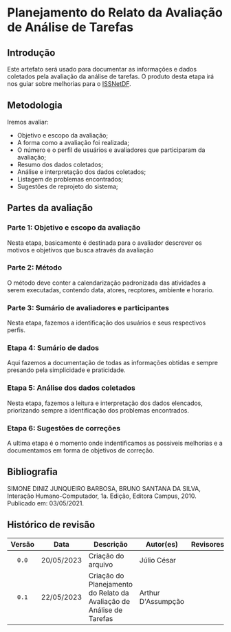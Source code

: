 # Planejamento do Relato da Avaliação de Análise de Tarefas

## Introdução

Este artefato será usado para documentar as informações e dados coletados pela avaliação da análise de tarefas. O produto desta etapa irá nos guiar sobre melhorias para o [ISSNetDF](https://df.issnetonline.com.br/online/Login/Login.aspx?ReturnUrl=%2fonline). 


## Metodologia

Iremos avaliar: 

- Objetivo e escopo da avaliação;
- A forma como a avaliação foi realizada;
- O número e o perfil de usuários e avaliadores que participaram da avaliação;
- Resumo dos dados coletados;
- Análise e interpretação dos dados coletados;
- Listagem de problemas encontrados;
- Sugestões de reprojeto do sistema;

## Partes da avaliação 

### Parte 1: Objetivo e escopo da avaliação

Nesta etapa, basicamente é destinada para o avaliador descrever os motivos e objetivos que busca através da avaliação

### Parte 2: Método

O método deve conter a calendarização padronizada das atividades a serem executadas, contendo data, atores, recptores, ambiente e horario.

### Parte 3: Sumário de avaliadores e participantes

Nesta etapa, fazemos a identificação dos usuários e seus respectivos perfis. 

### Etapa 4: Sumário de dados

Aqui fazemos a documentação de todas as informações obtidas e sempre presando pela simplicidade e praticidade.

### Etapa 5: Análise dos dados coletados

Nesta etapa, fazemos a leitura e interpretação dos dados elencados, priorizando sempre a identificação dos problemas encontrados.

### Etapa 6: Sugestões de correções

A ultima etapa é o momento onde indentificamos as possiveis melhorias e a documentamos em forma de objetivos de correção.


<!-- ## Referências -->
<!-- FONTES CITADAS UTILIZADAS PARA EMBASAR O TEXTO. REMOVER CASO NÃO HOUVER  -->

## Bibliografia
<!-- FONTES CONSULTADAS DURANTE A ELABORAÇÃO DO TEXTO, CITADAS OU NÃO. REMOVER CASO NÃO HOUVER -->
SIMONE DINIZ JUNQUEIRO BARBOSA, BRUNO SANTANA DA SILVA, Interação Humano-Computador, 1a.
Edição, Editora Campus, 2010. Publicado em: 03/05/2021.

## Histórico de revisão

| Versão     | Data        | Descrição            | Autor(es)                          | Revisores  |
| :--------: | :---------: | -------------------- | ---------------------------------- | ---------- |
| `0.0`      |  20/05/2023 | Criação do arquivo   | Júlio César               |  |
| `0.1`      |  22/05/2023 | Criação do  Planejamento do Relato da Avaliação de Análise de Tarefas   | Arthur D'Assumpção              |  |
